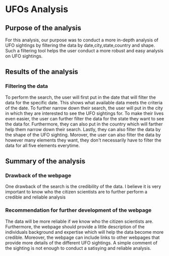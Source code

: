 # UFOs Analysis
## Purpose of the analysis
For this analysis, our purpose was to conduct a more in-depth analysis of UFO sightings by filtering the data by date,city,state,country and shape. Such a filtering tool helps the user conduct a more robust and easy analysis on UFO sightings.

## Results of the analysis
### Filtering the data
To perform the search, the user will first put in the date that will filter the data for the specific date. This shows what available data meets the criteria of the date. To further narrow down their search, the user will put in the city in which they are interested to see the UFO sightings for. To make their lives even easier, the user can further filter the data for the state they want to see the data for. Furthermore, they can also put in the country which will farther help them narrow down their search. Lastly, they can also filter the data by the shape of the UFO sighting. Morover, the user can also filter the data by however many elements they want, they don't necessarily have to filter the data for all five elements everytime.

## Summary of the analysis
### Drawback of the webpage
One drawback of the search is the credibility of the data. I believe it is very important to know who the citizen scientists are to further perform a credible and reliable analysis

### Recommendation for further development of the webpage
The data will be more reliable if we know who the citizen scientists are. Furthermore, the webpage should provide a little description of the individuals background and expertise which will help the data become more credible. Moreover, the webpage can include links to other webpages that provide more details of the different UFO sightings. A simple comment of the sighting is not enough to conduct a satisying and reliable analysis. 
